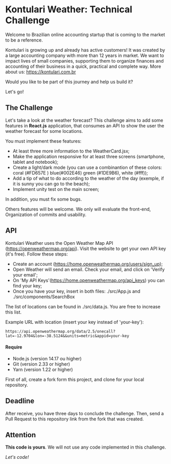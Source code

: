 # Kontulari Weather: Technical Challenge

Welcome to Brazilian online accounting startup that is coming to the market to be a reference.

Kontulari is growing up and already has active customers! It was created by a large accounting company with more than 12 years in market. We want to impact lives of small companies, supporting them to organize finances and accounting of their business in a quick, practical and complete way. More about us: https://kontulari.com.br

Would you like to be part of this journey and help us build it?

Let's go!

## The Challenge

Let's take a look at the weather forecast? This challenge aims to add some features in **React.js** application, that consumes an API to show the user the weather forecast for some locations.

You must implement these features:

- At least three more information to the WeatherCard.jsx;
- Make the application responsive for at least three screens (smartphone, tablet and notebook);
- Create a light/dark mode (you can use a combinantion of these colors: coral (#FD657E ) blue(#002E46) green (#1DE9B6), white (#fff));
- Add a tip of what to do according to the weather of the day (exemple, if it is sunny you can go to the beach);
- Implement unity test on the main screen;

In addition, you must fix some bugs.

Others features will be welcome. We only will evaluate the front-end, Organization of commits and usability.

## API

Kontulari Weather uses the Open Weather Map API (https://openweathermap.org/api). Visit the website to get your own API key (it's free). Follow these steps:

- Create an account (https://home.openweathermap.org/users/sign_up);
- Open Weather will send an email. Check your email, and click on 'Verify your email';
- On 'My API Keys'(https://home.openweathermap.org/api_keys) you can find your key;
- Once you have your key, insert in both files: ./src/App.js and ./src/components/SearchBox

The list of locations can be found in ./src/data.js. You are free to increase this list.

Example URL with location (insert your key instead of 'your-key'):

`https://api.openweathermap.org/data/2.5/onecall?lat=-12.9704&lon=-38.5124&&units=metric&appid=your-key`

#### Require

- Node.js (version 14.17 ou higher)
- Git (version 2.33 or higher)
- Yarn (version 1.22 or higher)

First of all, create a fork form this project, and clone for your local repository.

## Deadline

After receive, you have three days to conclude the challenge. Then, send a Pull Request to this repository link from the fork that was created.

## Attention

**This code is yours**. We will not use any code implemented in this challenge.

_Let's code!_
